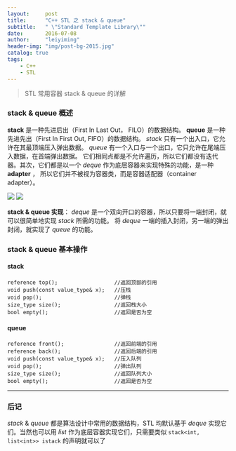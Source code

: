 ```yaml
---
layout:     post
title:      "C++ STL 之 stack & queue"
subtitle:   " \"Standard Template Library\""
date:       2016-07-08
author:     "leiyiming"
header-img: "img/post-bg-2015.jpg"
catalog: true
tags:
    - C++
    - STL
---
```


> STL 常用容器 stack & queue 的详解

### stack & queue 概述

**stack** 是一种先进后出（First In Last Out， FILO）的数据结构。 **queue** 是一种先进先出（First In First Out, FIFO）的数据结构。 *stack* 只有一个出入口，它允许在其最顶端压入弹出数据。 *queue* 有一个入口与一个出口，它只允许在尾端压入数据，在首端弹出数据。 它们相同点都是不允许遍历，所以它们都没有迭代器。其次，它们都是以一个 *deque* 作为底层容器来实现特殊的功能，是一种 **adapter** ， 所以它们并不被视为容器类，而是容器适配器（container adapter）。

<img src="http://leiyiming.com/img/in-post/post-STL/stack.png"/>

<img src="http://leiyiming.com/img/in-post/post-STL/queue.png"/>

**stack & queue 实现**： *deque* 是一个双向开口的容器，所以只要将一端封闭，就可以很简单地实现 *stack* 所需的功能。 将 *deque* 一端的插入封闭，另一端的弹出封闭，就实现了 *queue* 的功能。

### stack & queue 基本操作

#### stack

```
reference top();                  //返回顶部的引用
void push(const value_type& x);   //压栈
void pop();                       //弹栈
size_type size();                 //返回栈大小
bool empty();                     //返回是否为空
```

#### queue

```
reference front();                //返回前端的引用
reference back();                 //返回后端的引用
void push(const value_type& x);   //压入队列
void pop();                       //弹出队列
size_type size();                 //返回队列大小
bool empty();                     //返回是否为空
```

---

### 后记

*stack* & *queue* 都是算法设计中常用的数据结构，STL 均默认基于 *deque* 实现它们。当然也可以用 *list* 作为底层容器实现它们，只需要类似  `stack<int, list<int>> istack` 的声明就可以了
